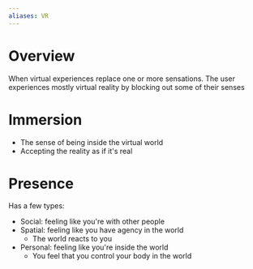 ```yaml
---
aliases: VR
---
```

# Overview
When virtual experiences replace one or more sensations. The user experiences mostly virtual reality by blocking out some of their senses

# Immersion
- The sense of being inside the virtual world
- Accepting the reality as if it's real

# Presence
Has a few types:
- Social: feeling like you're with other people
- Spatial: feeling like you have agency in the world
	- The world reacts to you
- Personal: feeling like you're inside the world
	- You feel that you control your body in the world


